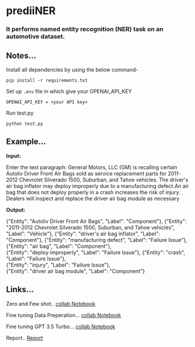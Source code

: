 # prediiNER
### It performs named entity recognition (NER) task on an automotive dataset.

## Notes...
Install all dependencies by using the below command-

```
pip install -r requirements.txt
```

Set up `.env` file in which give your OPENAI_API_KEY

```
OPENAI_API_KEY = <your API key>
```
Run test.py
```
python test.py
```

## Example...
**Input:**

Enter the text paragraph: General Motors, LLC (GM) is recalling certain Autoliv Driver Front Air Bags sold as service replacement parts for 2011-2012 Chevrolet Silverado 1500, Suburban, and Tahoe vehicles.  The driver's air bag inflator may deploy improperly due to a manufacturing defect.An air bag that does not deploy properly in a crash increases the risk of injury.	Dealers will inspect and replace the driver air bag module as necessary

**Output:**

  {"Entity": "Autoliv Driver Front Air Bags", "Label": "Component"},
  {"Entity": "2011-2012 Chevrolet Silverado 1500, Suburban, and Tahoe vehicles", "Label": "Vehicle"},
  {"Entity": "driver's air bag inflator", "Label": "Component"},
  {"Entity": "manufacturing defect", "Label": "Failure Issue"},
  {"Entity": "air bag", "Label": "Component"},        
  {"Entity": "deploy improperly", "Label": "Failure Issue"},
  {"Entity": "crash", "Label": "Failure Issue"},      
  {"Entity": "injury", "Label": "Failure Issue"},     
  {"Entity": "driver air bag module", "Label": "Component"}


## Links...

Zero and Few shot.. [collab Notebook](https://colab.research.google.com/github/Nitin6523/prediiNER/blob/main/Predii.ipynb)

Fine tuning Data Preperation... [collab Notebook](https://colab.research.google.com/github/Nitin6523/prediiNER/blob/main/prediiDataPrep.ipynb)

Fine tuning GPT 3.5 Turbo... [collab Notebook](https://colab.research.google.com/github/Nitin6523/prediiNER/blob/main/prediiFineTuning.ipynb)

Report.. [Report](https://github.com/Nitin6523/prediiNER/blob/main/prediiReport.pdf)


